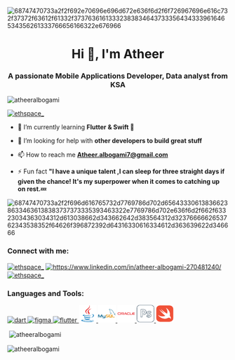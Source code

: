 
![68747470733a2f2f692e70696e696d672e636f6d2f6f726967696e616c732f37372f63612f61332f37376361613332383834643733356434333961646534356261333766656166322e676966](https://github.com/AtheerAlbogami/AtheerAlbogami/assets/106628159/c2c3cf7a-5c36-42d6-917e-3913a68e09c2)



<h1 align="center">Hi 👋, I'm Atheer</h1>
<h3 align="center">A passionate Mobile Applications Developer, Data analyst from KSA</h3>

<p align="left"> <img src="https://komarev.com/ghpvc/?username=atheeralbogami&label=Profile%20views&color=0e75b6&style=flat" alt="atheeralbogami" /> </p>

<p align="left"> <a href="https://twitter.com/ethspace_" target="blank"><img src="https://img.shields.io/twitter/follow/ethspace_?logo=twitter&style=for-the-badge" alt="ethspace_" /></a> </p>

- 👾 I’m currently learning **Flutter & Swift 🧠**

- 🤝 I’m looking for help with **other developers to build great stuff**

- 📫 How to reach me **Atheer.albogami7@gmail.com**

- ⚡ Fun fact **"I have a unique talent ,I can sleep for three straight days if given the chance! It's my superpower when it comes to catching up on rest.💤**








 ![68747470733a2f2f696d616765732d7769786d702d6564333061383662386334636138383737373335393463322e7769786d702e636f6d2f662f63323034363034312d613038662d343662642d383564312d3237666662653762343538352f64626f396872392d64316330616334612d363639622d346666](https://github.com/AtheerAlbogami/AtheerAlbogami/assets/106628159/ed31c6c5-9cd7-458a-91d3-2114fcbc15f4)



 

<h3 align="left">Connect with me:</h3>
<p align="left">
<a href="https://twitter.com/ethspace_" target="blank"><img align="center" src="https://raw.githubusercontent.com/rahuldkjain/github-profile-readme-generator/master/src/images/icons/Social/twitter.svg" alt="ethspace_" height="30" width="40" /></a>
<a href="https://linkedin.com/in/https://www.linkedin.com/in/atheer-albogami-270481240/" target="blank"><img align="center" src="https://raw.githubusercontent.com/rahuldkjain/github-profile-readme-generator/master/src/images/icons/Social/linked-in-alt.svg" alt="https://www.linkedin.com/in/atheer-albogami-270481240/" height="30" width="40" /></a>
<a href="https://instagram.com/ethspace_" target="blank"><img align="center" src="https://raw.githubusercontent.com/rahuldkjain/github-profile-readme-generator/master/src/images/icons/Social/instagram.svg" alt="ethspace_" height="30" width="40" /></a>
</p>

<h3 align="left">Languages and Tools:</h3>
<p align="left"> <a href="https://dart.dev" target="_blank" rel="noreferrer"> <img src="https://www.vectorlogo.zone/logos/dartlang/dartlang-icon.svg" alt="dart" width="40" height="40"/> </a> <a href="https://www.figma.com/" target="_blank" rel="noreferrer"> <img src="https://www.vectorlogo.zone/logos/figma/figma-icon.svg" alt="figma" width="40" height="40"/> </a> <a href="https://flutter.dev" target="_blank" rel="noreferrer"> <img src="https://www.vectorlogo.zone/logos/flutterio/flutterio-icon.svg" alt="flutter" width="40" height="40"/> </a> <a href="https://www.java.com" target="_blank" rel="noreferrer"> <img src="https://raw.githubusercontent.com/devicons/devicon/master/icons/java/java-original.svg" alt="java" width="40" height="40"/> </a> <a href="https://www.mysql.com/" target="_blank" rel="noreferrer"> <img src="https://raw.githubusercontent.com/devicons/devicon/master/icons/mysql/mysql-original-wordmark.svg" alt="mysql" width="40" height="40"/> </a> <a href="https://www.oracle.com/" target="_blank" rel="noreferrer"> <img src="https://raw.githubusercontent.com/devicons/devicon/master/icons/oracle/oracle-original.svg" alt="oracle" width="40" height="40"/> </a> <a href="https://www.photoshop.com/en" target="_blank" rel="noreferrer"> <img src="https://raw.githubusercontent.com/devicons/devicon/master/icons/photoshop/photoshop-line.svg" alt="photoshop" width="40" height="40"/> </a> <a href="https://developer.apple.com/swift/" target="_blank" rel="noreferrer"> <img src="https://raw.githubusercontent.com/devicons/devicon/master/icons/swift/swift-original.svg" alt="swift" width="40" height="40"/> </a> </p>






<p>&nbsp;<img align="center" src="https://github-readme-stats.vercel.app/api?username=atheeralbogami&show_icons=true&locale=en" alt="atheeralbogami" /></p>

<p><img align="center" src="https://github-readme-streak-stats.herokuapp.com/?user=atheeralbogami&" alt="atheeralbogami" /></p>
